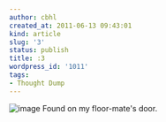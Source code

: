 ```yaml
---
author: cbhl
created_at: 2011-06-13 09:43:01
kind: article
slug: '3'
status: publish
title: :3
wordpress_id: '1011'
tags:
- Thought Dump
---
```


![image](http://images.azuresky.ca/blog/wp-content/uploads/2011/06/wpid-IMG_20110611_195457.jpg)
Found on my floor-mate's door.
